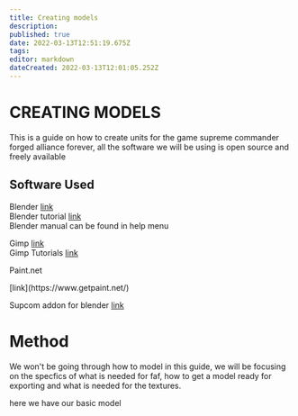 ```yaml
---
title: Creating models
description: 
published: true
date: 2022-03-13T12:51:19.675Z
tags: 
editor: markdown
dateCreated: 2022-03-13T12:01:05.252Z
---
```


# CREATING MODELS #

This is a guide on how to create units for the game supreme commander forged alliance forever, all the software we will be using is open source and freely available  
  

## Software Used ##

Blender [link](https://www.blender.org)    
Blender tutorial [link](https://www.blender.org/support/tutorials/)  
Blender manual can be found in help menu
  
Gimp [link](https://www.gimp.org/)    
Gimp Tutorials [link](https://www.gimp.org/tutorials/)  
  
<p>Paint.net</p> [link](https://www.getpaint.net/)  
  
Supcom addon for blender [link](https://github.com/Exotic-Retard/SupCom_Import_Export_Blender/tree/Blender2.80)  
  

# Method #

We won't be going through how to model in this guide, we will be focusing on the specfics of what is needed for faf, how to get a model ready for exporting and what is needed for the textures.  
  
here we have our basic model
